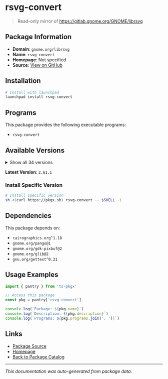 # rsvg-convert

> Read-only mirror of https://gitlab.gnome.org/GNOME/librsvg

## Package Information

- **Domain**: `gnome.org/librsvg`
- **Name**: `rsvg-convert`
- **Homepage**: Not specified
- **Source**: [View on GitHub](https://github.com/pkgxdev/pantry/tree/main/projects/gnome.org/librsvg/package.yml)

## Installation

```bash
# Install with launchpad
launchpad install rsvg-convert
```

## Programs

This package provides the following executable programs:

- `rsvg-convert`

## Available Versions

<details>
<summary>Show all 34 versions</summary>

- `2.61.1`, `2.61.0`, `2.60.0`, `2.59.2`, `2.59.1`
- `2.59.0`, `2.58.5`, `2.58.4`, `2.58.3`, `2.58.2`
- `2.58.1`, `2.58.0`, `2.57.91`, `2.57.90`, `2.57.4`
- `2.57.3`, `2.57.2`, `2.57.1`, `2.57.0`, `2.56.93`
- `2.56.92`, `2.56.5`, `2.56.4`, `2.56.3`, `2.56.2`
- `2.56.1`, `2.55.3`, `2.55.1`, `2.54.7`, `2.54.6`
- `2.52.11`, `2.52.10`, `2.50.9`, `2.50.8`

</details>

**Latest Version**: `2.61.1`

### Install Specific Version

```bash
# Install specific version
sh <(curl https://pkgx.sh) rsvg-convert -- $SHELL -i
```

## Dependencies

This package depends on:

- `cairographics.org^1.18`
- `gnome.org/pango@1`
- `gnome.org/gdk-pixbuf@2`
- `gnome.org/glib@2`
- `gnu.org/gettext^0.21`

## Usage Examples

```typescript
import { pantry } from 'ts-pkgx'

// Access this package
const pkg = pantry['rsvg-convert']

console.log(`Package: ${pkg.name}`)
console.log(`Description: ${pkg.description}`)
console.log(`Programs: ${pkg.programs.join(', ')}`)
```

## Links

- [Package Source](https://github.com/pkgxdev/pantry/tree/main/projects/gnome.org/librsvg/package.yml)
- [Homepage](#)
- [Back to Package Catalog](../../../package-catalog.md)

---

*This documentation was auto-generated from package data.*
